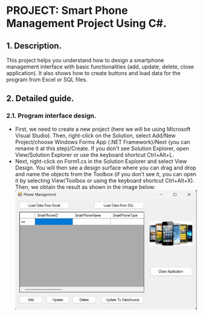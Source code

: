 # PROJECT: Smart Phone Management Project Using C#.
## 1. Description.
This project helps you understand how to design a smartphone management interface with basic functionalities (add, update, delete, close application). It also shows how to create buttons and load data for the program from Excel or SQL files.
## 2. Detailed guide.
### 2.1. Program interface design.
- First, we need to create a new project (here we will be using Microsoft Visual Studio). Then, right-click on the Solution, select Add/New Project/choose Windows Forms App (.NET Framework)/Next (you can rename it at this step)/Create. 
If you don't see Solution Explorer, open View/Solution Explorer or use the keyboard shortcut Ctrl+Alt+L.<br>
- Next, right-click on Form1.cs in the Solution Explorer and select View Design. 
You will then see a design surface where you can drag and drop and name the objects from the Toolbox (if you don’t see it, you can open it by selecting View/Toolbox or using the keyboard shortcut Ctrl+Alt+X). Then, we obtain the result as shown in the image below:<br>
![Program Interface](Interface.png)
